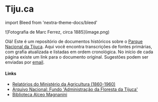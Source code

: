 # Tiju.ca

import Bleed from 'nextra-theme-docs/bleed'

<Bleed full>
  ![Fotografia de Marc Ferrez, circa 1885](image.png)
</Bleed>

Olá! Este é um repositório de documentos históricos sobre o [Parque Nacional da Tijuca](https://pt.wikipedia.org/wiki/Parque_Nacional_da_Tijuca). Aqui você encontra transcrições de fontes primárias, com grafia atualizada e listadas em ordem cronológica. No início de cada página existe um link para o documento original. Sugestões podem ser enviadas por [email](mailton:buccalon@rice.edu).

#### Links

- [Relatórios do Ministério da Agricultura (1860-1960)](http://ddsnext.crl.edu/titles/108)
- [Arquivo Nacional: Fundo 'Administração da Floresta da Tijuca'](http://dibrarq.arquivonacional.gov.br/index.php/administracao-da-floresta-da-tijuca-2)
- [Biblioteca Alceo Magnanini](http://parquenacionaldatijuca.rio/acervo/)
